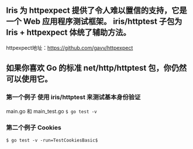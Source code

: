 ## Iris 为 httpexpect 提供了令人难以置信的支持，它是一个 Web 应用程序测试框架。  iris/httptest 子包为 Iris + httpexpect 体统了辅助方法。

httpexpect地址：https://github.com/gavv/httpexpect

## 如果你喜欢 Go 的标准 net/http/httptest 包，你仍然可以使用它。

### 第一个例子 使用 iris/httptest 来测试基本身份验证

main.go 和 main_test.go
`$ go test -v`

### 第二个例子 Cookies
`$ go test -v -run=TestCookiesBasic$`